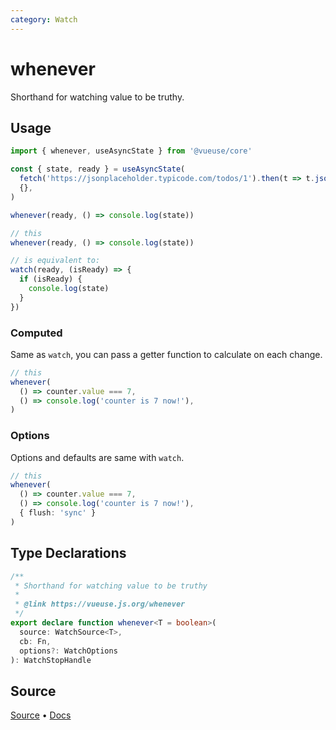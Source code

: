 ```yaml
---
category: Watch
---
```


# whenever

Shorthand for watching value to be truthy.

## Usage

```js
import { whenever, useAsyncState } from '@vueuse/core'

const { state, ready } = useAsyncState(
  fetch('https://jsonplaceholder.typicode.com/todos/1').then(t => t.json()),
  {},
)

whenever(ready, () => console.log(state))
```

```ts
// this
whenever(ready, () => console.log(state))

// is equivalent to:
watch(ready, (isReady) => {
  if (isReady) {
    console.log(state)
  }
})
```

### Computed

Same as `watch`, you can pass a getter function to calculate on each change.

```ts
// this
whenever(
  () => counter.value === 7, 
  () => console.log('counter is 7 now!'),
)
```

### Options

Options and defaults are same with `watch`.

```ts
// this
whenever(
  () => counter.value === 7, 
  () => console.log('counter is 7 now!'),
  { flush: 'sync' }
)
```

<!--FOOTER_STARTS-->
## Type Declarations

```typescript
/**
 * Shorthand for watching value to be truthy
 *
 * @link https://vueuse.js.org/whenever
 */
export declare function whenever<T = boolean>(
  source: WatchSource<T>,
  cb: Fn,
  options?: WatchOptions
): WatchStopHandle
```

## Source

[Source](https://github.com/vueuse/vueuse/blob/main/packages/shared/whenever/index.ts) • [Docs](https://github.com/vueuse/vueuse/blob/main/packages/shared/whenever/index.md)


<!--FOOTER_ENDS-->
